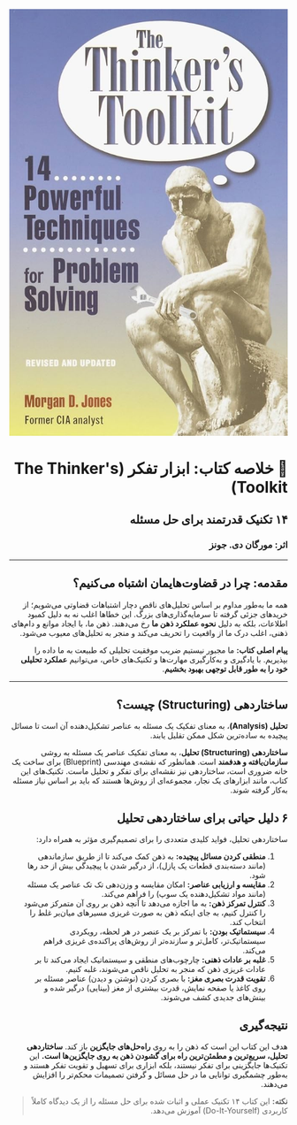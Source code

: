 <div dir="rtl">

<img src="../../images/The Thinkers Toolkit 14 Powerful Techniques for Problem Solving.jpg" alt="Book Cover"/>

# 🧠 خلاصه کتاب: ابزار تفکر (The Thinker's Toolkit)
## ۱۴ تکنیک قدرتمند برای حل مسئله
### اثر: مورگان دی. جونز

---

## مقدمه: چرا در قضاوت‌هایمان اشتباه می‌کنیم؟

همه ما به‌طور مداوم بر اساس تحلیل‌های ناقص دچار اشتباهات قضاوتی می‌شویم؛ از خریدهای جزئی گرفته تا سرمایه‌گذاری‌های بزرگ. این خطاها اغلب نه به دلیل کمبود اطلاعات، بلکه به دلیل **نحوه عملکرد ذهن ما** رخ می‌دهند. ذهن ما، با ایجاد موانع و دام‌های ذهنی، اغلب درک ما از واقعیت را تحریف می‌کند و منجر به تحلیل‌های معیوب می‌شود.

**پیام اصلی کتاب:** ما مجبور نیستیم ضریب موفقیت تحلیلی که طبیعت به ما داده را بپذیریم. با یادگیری و به‌کارگیری مهارت‌ها و تکنیک‌های خاص، می‌توانیم **عملکرد تحلیلی خود را به طور قابل توجهی بهبود بخشیم**.

---

## ساختاردهی (Structuring) چیست؟

**تحلیل (Analysis)**، به معنای تفکیک یک مسئله به عناصر تشکیل‌دهنده آن است تا مسائل پیچیده به ساده‌ترین شکل ممکن تقلیل یابند.

**ساختاردهی (Structuring) تحلیل**، به معنای تفکیک عناصر یک مسئله به روشی **سازمان‌یافته و هدفمند** است. همانطور که نقشه‌ی مهندسی (Blueprint) برای ساخت یک خانه ضروری است، ساختاردهی نیز نقشه‌ای برای تفکر و تحلیل ماست. تکنیک‌های این کتاب، مانند ابزارهای یک نجار، مجموعه‌ای از روش‌ها هستند که باید بر اساس نیاز مسئله به‌کار گرفته شوند.

## ۶ دلیل حیاتی برای ساختاردهی تحلیل

ساختاردهی تحلیل، فواید کلیدی متعددی را برای تصمیم‌گیری مؤثر به همراه دارد:

1.  **منطقی کردن مسائل پیچیده:** به ذهن کمک می‌کند تا از طریق سازماندهی (مانند دسته‌بندی قطعات یک پازل)، از درگیر شدن با پیچیدگی بیش از حد رها شود.
2.  **مقایسه و ارزیابی عناصر:** امکان مقایسه و وزن‌دهی تک تک عناصر یک مسئله (مانند مواد تشکیل‌دهنده یک سوپ) را فراهم می‌کند.
3.  **کنترل تمرکز ذهن:** به ما اجازه می‌دهد تا آنچه ذهن بر روی آن متمرکز می‌شود را کنترل کنیم، به جای اینکه ذهن به صورت غریزی مسیرهای میان‌بر غلط را انتخاب کند.
4.  **سیستماتیک بودن:** با تمرکز بر یک عنصر در هر لحظه، رویکردی سیستماتیک‌تر، کامل‌تر و سازنده‌تر از روش‌های پراکنده‌ی غریزی فراهم می‌کند.
5.  **غلبه بر عادات ذهنی:** چارچوب‌های منطقی و سیستماتیک ایجاد می‌کند تا بر عادات غریزی ذهن که منجر به تحلیل ناقص می‌شوند، غلبه کنیم.
6.  **تقویت قدرت بصری مغز:** با بصری کردن (نوشتن و دیدن) عناصر مسئله بر روی کاغذ یا صفحه نمایش، قدرت بیشتری از مغز (بینایی) درگیر شده و بینش‌های جدیدی کشف می‌شوند.

## نتیجه‌گیری

هدف این کتاب این است که ذهن را به روی **راه‌حل‌های جایگزین** باز کند. **ساختاردهی تحلیل، سریع‌ترین و مطمئن‌ترین راه برای گشودن ذهن به روی جایگزین‌ها است.** این تکنیک‌ها جایگزینی برای تفکر نیستند، بلکه ابزاری برای تسهیل و تقویت تفکر هستند و به‌طور چشمگیری توانایی ما در حل مسائل و گرفتن تصمیمات محکم‌تر را افزایش می‌دهند.

> **نکته:** این کتاب ۱۴ تکنیک عملی و اثبات شده برای حل مسئله را از یک دیدگاه کاملاً کاربردی (Do-It-Yourself) آموزش می‌دهد.

</div>
